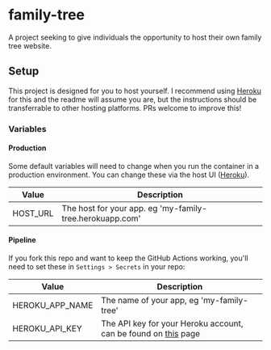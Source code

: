 # family-tree
A project seeking to give individuals the opportunity to host their own family tree website.

## Setup
This project is designed for you to host yourself. I recommend using [Heroku](https://heroku.com) for this and the readme will assume you are, but the instructions should be transferrable to other hosting platforms. PRs welcome to improve this!

### Variables

#### Production
Some default variables will need to change when you run the container in a production environment. You can change these via the host UI ([Heroku](https://devcenter.heroku.com/articles/config-vars)).

| Value  | Description |
| ------------- | ------------- |
| HOST_URL  | The host for your app. eg 'my-family-tree.herokuapp.com'  |

#### Pipeline
If you fork this repo and want to keep the GitHub Actions working, you'll need to set these in `Settings > Secrets` in your repo:

| Value  | Description |
| ------------- | ------------- |
| HEROKU_APP_NAME  | The name of your app, eg 'my-family-tree'  |
| HEROKU_API_KEY  | The API key for your Heroku account, can be found on [this](https://dashboard.heroku.com/account) page  |
